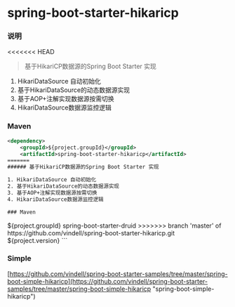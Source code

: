 # spring-boot-starter-hikaricp


### 说明

<<<<<<< HEAD
 > 基于HikariCP数据源的Spring Boot Starter 实现

1. HikariDataSource 自动初始化
2. 基于HikariDataSource的动态数据源实现
3. 基于AOP+注解实现数据源按需切换
4. HikariDataSource数据源监控逻辑

### Maven

``` xml
<dependency>
	<groupId>${project.groupId}</groupId>
	<artifactId>spring-boot-starter-hikaricp</artifactId>
=======
###### 基于HikariCP数据源的Spring Boot Starter 实现

1. HikariDataSource 自动初始化
2. 基于HikariDataSource的动态数据源实现
3. 基于AOP+注解实现数据源按需切换
4. HikariDataSource数据源监控逻辑

### Maven

```
<dependency>
	<groupId>${project.groupId}</groupId>
	<artifactId>spring-boot-starter-druid</artifactId>
>>>>>>> branch 'master' of https://github.com/vindell/spring-boot-starter-hikaricp.git
	<version>${project.version}</version>
</dependency>
```

### Simple

[https://github.com/vindell/spring-boot-starter-samples/tree/master/spring-boot-simple-hikaricp](https://github.com/vindell/spring-boot-starter-samples/tree/master/spring-boot-simple-hikaricp "spring-boot-simple-hikaricp")

